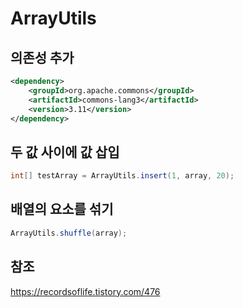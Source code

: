 # ArrayUtils

## 의존성 추가
```xml
<dependency>
    <groupId>org.apache.commons</groupId>
    <artifactId>commons-lang3</artifactId>
    <version>3.11</version>
</dependency>
```

## 두 값 사이에 값 삽입
```java
int[] testArray = ArrayUtils.insert(1, array, 20);
```

## 배열의 요소를 섞기
```java
ArrayUtils.shuffle(array);
```

## 참조
https://recordsoflife.tistory.com/476
